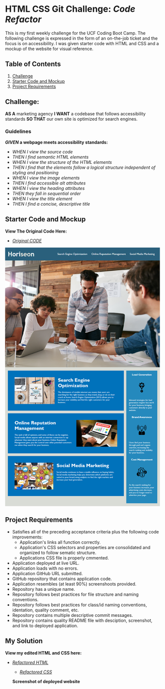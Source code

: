 # **HTML CSS Git Challenge**: *Code Refactor*
This is my first weekly challenge for the UCF Coding Boot Camp. The following challenge is expressed in the form of an on-the-job ticket and the focus is on accessibility. I was given starter code with HTML and CSS and a mockup of the website for visual reference. 

## **Table of Contents**

1. [Challenge](https://github.com/iiTONELOC/codeRefactor#challenge)
2. [Starter Code and Mockup](https://github.com/iiTONELOC/codeRefactor#starter-code-and-mockup)
3. [Project Requirements](https://github.com/iiTONELOC/codeRefactor#project-requirements)

## **Challenge:**
__AS A__ marketing agency
__I WANT__ a codebase that follows accessibility standards
__SO THAT__ our own site is optimized for search engines.

### **Guidelines** ###
__*GIVEN* a webpage meets accessibility standards:__

* _WHEN I view the source code_
* _THEN I find semantic HTML elements_
* _WHEN I view the structure of the HTML elements_
* _THEN I find that the elements follow a logical structure independent of styling and positioning_
* _WHEN I view the image elements_
* _THEN I find accessible alt attributes_
* _WHEN I view the heading attributes_
* _THEN they fall in sequential order_
* _WHEN I view the title element_
* _THEN I find a concise, descriptive title_

## **Starter Code and Mockup**
**View The Original Code Here:**
* [*Original CODE*](https://github.com/iiTONELOC/codeRefactor//blob/master/assets/startercode)


![Image of Mockup](https://github.com/iiTONELOC/codeRefactor/blob/master/assets/images/01-html-css-git-homework-demo.png)

## **Project Requirements**
* Satisfies all of the preceding acceptance criteria plus the following code improvements:
  * Application's links all function correctly.
  * Application's CSS selectors and properties are consolidated and organized to follow sematic structure.
  * Applications CSS file is properly cmmented.
* Application deployed at live URL.
* Application loads with no errors.
* Application GitHub URL submitted.
* GitHub repository that contains application code.
* Application resembles (at least 90%) screenshoots provided.
* Repository has a unique name.
* Repository follows best practices for file structure and naming conventions.
* Repository follows best practices for class/id naming conventions, identation, quality comment, etc.
* Repository contains multiple descriptive commit messages.
* Repository contains quality README file with desciption, screenshot, and link to deployed application.

## **My Solution** 

**View my edited HTML and CSS here:**
* [*Refactored HTML*](https://github.com/iiTONELOC/codeRefactor/blob/master/index.html)
  * [*Refactored CSS*](https://github.com/iiTONELOC/codeRefactor/blob/master/assets/css/style.css)

  **Screenshot of deployed website**
  